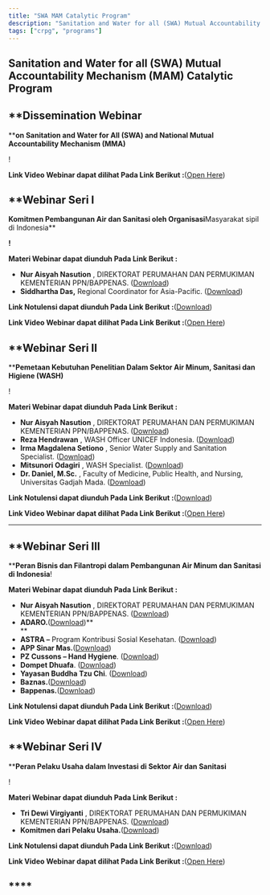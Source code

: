 ```yaml
---
title: "SWA MAM Catalytic Program"
description: "Sanitation and Water for all (SWA) Mutual Accountability Mechanism (MAM) Catalytic Program Dissemination Webinar on Sanitation and Water for All (SWA) and National Mutual Accountability Mechanism (MMA"
tags: ["crpg", "programs"]
---
```


## Sanitation and Water for all (SWA) Mutual Accountability Mechanism (MAM) Catalytic Program

## **Dissemination Webinar  
****on Sanitation and Water for All (SWA) and National Mutual Accountability Mechanism (MMA)**

!

**Link Video Webinar dapat dilihat Pada Link Berikut :**([Open Here](https://youtu.be/UlN_nGmFOZE))

## **Webinar Seri I  
****Komitmen Pembangunan Air dan Sanitasi oleh Organisasi****Masyarakat sipil di Indonesia**

**!**

**Materi Webinar dapat diunduh Pada Link Berikut :**

  * **Nur Aisyah Nasution** , DIREKTORAT PERUMAHAN DAN PERMUKIMAN KEMENTERIAN PPN/BAPPENAS. ([Download](/assets/images/2022/05/W1-1-Bappenas.pdf))
  * **Siddhartha Das,** Regional Coordinator for Asia-Pacific. ([Download](/assets/images/2022/05/Webinar-1-Materi-Siddhartha-Das.pdf))

**Link Notulensi dapat diunduh Pada Link Berikut :**([Download](/assets/images/2022/06/Notulensi-Webinar-1.pdf))

**Link Video Webinar dapat dilihat Pada Link Berikut :**([Open Here](https://youtu.be/8BNUmNG5g5g))

## 

## **Webinar Seri II  
****Pemetaan Kebutuhan Penelitian Dalam Sektor Air Minum, Sanitasi dan Higiene (WASH)**

!

**Materi Webinar dapat diunduh Pada Link Berikut :**

  * **Nur Aisyah Nasution** , DIREKTORAT PERUMAHAN DAN PERMUKIMAN KEMENTERIAN PPN/BAPPENAS. ([Download](/assets/images/2022/05/W2-1-Series-Jejaring-MAM-Lembaga-Riset.pdf))
  * **Reza Hendrawan** , WASH Officer UNICEF Indonesia. ([Download](/assets/images/2022/05/W2-2-Jejaring-AMPL-Jembatan-Pengetahuan.pdf))
  * **Irma Magdalena Setiono** , Senior Water Supply and Sanitation Specialist. ([Download](/assets/images/2022/05/W2-3-Webinar-Jejaring-AMPL-R_D-WASH-Indonesia.pdf))
  * **Mitsunori Odagiri** , WASH Specialist. ([Download](/assets/images/2022/05/W2-4-UNICEF-water-sanitation-and-hygiene-research-agenda-06042022.pdf))
  * **Dr. Daniel, M.Sc.** , Faculty of Medicine, Public Health, and Nursing, Universitas Gadjah Mada. ([Download](/assets/images/2022/05/W2-5-Trends-WASH-research-Indonesia.pdf))

**Link Notulensi dapat diunduh Pada Link Berikut :**([Download](/assets/images/2022/06/Notulensi-Webinar-2.pdf))

**Link Video Webinar dapat dilihat Pada Link Berikut :**([Open Here](https://youtu.be/fuuJNot0OVM))

****

## **Webinar Seri III  
****Peran Bisnis dan Filantropi dalam Pembangunan Air Minum dan Sanitasi di Indonesia**!

**Materi Webinar dapat diunduh Pada Link Berikut :**

  * **Nur Aisyah Nasution** , DIREKTORAT PERUMAHAN DAN PERMUKIMAN KEMENTERIAN PPN/BAPPENAS. ([Download](/assets/images/2022/05/W3-1-Nur-Aisyah.pdf))
  * **ADARO.**([Download](/assets/images/2022/05/W3-2-Adaro.pdf))**  
**
  * **ASTRA –** Program Kontribusi Sosial Kesehatan. ([Download](/assets/images/2022/05/W3-3-ASTRA.pdf))
  * **APP Sinar Mas.**([Download](https://1drv.ms/b/s!ApFZd67ELUvrgpckGY_Q7JtlYlOkqQ?e=AHrktd))
  * **PZ Cussons – Hand Hygiene**. ([Download](/assets/images/2022/05/W3-5-PZ-Cussons.pdf))
  * **Dompet Dhuafa**. ([Download](https://1drv.ms/b/s!ApFZd67ELUvrgpcjtnH2Nzy0zSxzJA?e=bUGcxh))
  * **Yayasan Buddha Tzu Chi**. ([Download](/assets/images/2022/05/W3-7-Yayasan-Buddha-Tzu-Chi_com.pdf))
  * **Baznas.**([Download](/assets/images/2022/06/W3-8-Baznas..pdf))
  * **Bappenas.**([Download](/assets/images/2022/05/W3-Bappenas-New-Commitments-v5.pdf))

**Link Notulensi dapat diunduh Pada Link Berikut :**([Download](/assets/images/2022/06/Notulensi-Webinar-3.pdf))

**Link Video Webinar dapat dilihat Pada Link Berikut :**([Open Here](https://youtu.be/eHjSUVkKw4w))

## **Webinar Seri IV  
****Peran Pelaku Usaha dalam Investasi di Sektor Air dan Sanitasi**

!

**Materi Webinar dapat diunduh Pada Link Berikut :**

  * **Tri Dewi Virgiyanti** , DIREKTORAT PERUMAHAN DAN PERMUKIMAN KEMENTERIAN PPN/BAPPENAS. ([Download](/assets/images/2022/06/W4-1-Jejaring-MAM-Investasi-Bisnis.pdf))
  * **Komitmen dari Pelaku Usaha.**([Download](/assets/images/2022/05/W4-Komitmen-dari-Pelaku-Usaha_WO.xlsx))

**Link Notulensi dapat diunduh Pada Link Berikut :**([Download](/assets/images/2022/06/Notulensi-Webinar-4.pdf))

**Link Video Webinar dapat dilihat Pada Link Berikut :**([Open Here](https://youtu.be/cfq_IIAt2BU))

## ****